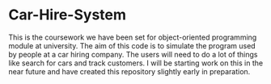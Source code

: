 # Car-Hire-System
This is the coursework we have been set for object-oriented programming module at university. The aim of this code is to simulate the program used by people at a car hiring company. The users will need to do a lot of things like search for cars and track customers. I will be starting work on this in the near future and have created this repository slightly early in preparation. 
